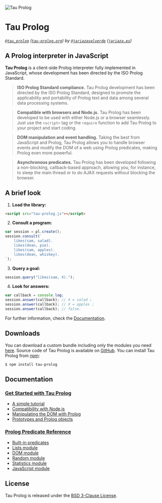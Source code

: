 ![Tau Prolog](http://tau-prolog.org/logo/tauprolog64.png "Tau Prolog")

# Tau Prolog

*[`@tau_prolog`](https://twitter.com/tau_prolog) ([`tau-prolog.org`](http://tau-prolog.org)) by [`@jariazavalverde`](https://twitter.com/jariazavalverde) ([`jariaza.es`](http://jariaza.es))*

## A Prolog interpreter in JavaScript
**Tau Prolog** is a client-side Prolog interpreter fully implemented in JavaScript, whose development has been directed by the ISO Prolog Standard.

> **ISO Prolog Standard compliance.** Tau Prolog development has been directed by the ISO Prolog Standard, designed to promote the applicability and portability of Prolog text and data among several data processing systems.

> **Compatible with browsers and Node.js.** Tau Prolog has been developed to be used with either Node.js or a browser seamlessly. Just use the `<script>` tag or the `require` function to add Tau Prolog to your project and start coding.

> **DOM manipulation and event handling.** Taking the best from JavaScript and Prolog, Tau Prolog allows you to handle browser events and modify the DOM of a web using Prolog predicates, making Prolog even more powerful.

> **Asynchronous predicates.** Tau Prolog has been developed following a non-blocking, callback-based approach, allowing you, for instance, to sleep the main thread or to do AJAX requests without blocking the browser.

## A brief look

1. **Load the library:**
```html
<script src="tau-prolog.js"></script>
```
2. **Consult a program:**
```javascript
var session = pl.create();
session.consult(`
    likes(sam, salad).
    likes(dean, pie).
    likes(sam, apples).
    likes(dean, whiskey).
`);
```
3. **Query a goal:**
```javascript
session.query("likes(sam, X).");
```
4. **Look for answers:**
```javascript
var callback = console.log;
session.answer(callback); // X = salad ;
session.answer(callback); // X = apples ;
session.answer(callback); // false.
```

For further information, check the [Documentation](http://tau-prolog.org/documentation).

## Downloads
You can download a custom bundle including only the modules you need [here](http://tau-prolog.org/downloads#custom). Source code of Tau Prolog is available on [GitHub](/modules). You can install Tau Prolog from [npm](https://www.npmjs.com/tau-prolog):
```shell
$ npm install tau-prolog
```

## Documentation

### [**Get Started with Tau Prolog**](http://tau-prolog.org/documentation#manual)
* [A simple tutorial](http://tau-prolog.org/manual/a-simple-tutorial)
* [Compatibility with Node.js](http://tau-prolog.org/manual/compatibility-with-nodejs)
* [Manipulating the DOM with Prolog](http://tau-prolog.org/manual/manipulating-the-dom-with-prolog)
* [Prototypes and Prolog objects](http://tau-prolog.org/manual/prototypes-and-prolog-objects)

### [**Prolog Predicate Reference**](http://tau-prolog.org/documentation#prolog)
* [Built-in predicates](http://tau-prolog.org/documentation#builtin)
* [Lists module](http://tau-prolog.org/documentation#lists)
* [DOM module](http://tau-prolog.org/documentation#dom)
* [Random module](http://tau-prolog.org/documentation#random)
* [Statistics module](http://tau-prolog.org/documentation#statistics)
* [JavaScript module](http://tau-prolog.org/documentation#js)

## License
Tau Prolog is released under the [BSD 3-Clause License](http://tau-prolog.org/license).
